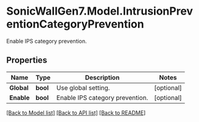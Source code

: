 # SonicWallGen7.Model.IntrusionPreventionCategoryPrevention
Enable IPS category prevention.

## Properties

Name | Type | Description | Notes
------------ | ------------- | ------------- | -------------
**Global** | **bool** | Use global setting. | [optional] 
**Enable** | **bool** | Enable IPS category prevention. | [optional] 

[[Back to Model list]](../README.md#documentation-for-models) [[Back to API list]](../README.md#documentation-for-api-endpoints) [[Back to README]](../README.md)

